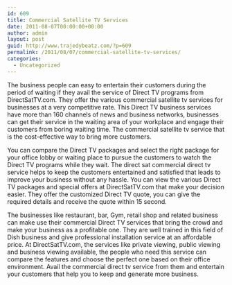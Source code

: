 ```yaml
---
id: 609
title: Commercial Satellite TV Services
date: 2011-08-07T00:00:00+00:00
author: admin
layout: post
guid: http://www.trajedybeatz.com/?p=609
permalink: /2011/08/07/commercial-satellite-tv-services/
categories:
  - Uncategorized
---
```

The business people can easy to entertain their customers during the period of waiting if they avail the service of Direct TV programs from DirectSatTV.com. They offer the various commercial satellite tv services for businesses at a very competitive rate. This Direct TV business services have more than 160 channels of news and business networks, businesses can get their service in the waiting area of your workplace and engage their customers from boring waiting time. The commercial satellite tv service that is the cost-effective way to bring more customers. 

You can compare the Direct TV packages and select the right package for your office lobby or waiting place to pursue the customers to watch the Direct TV programs while they wait. The direct sat commercial direct tv service helps to keep the customers entertained and satisfied that leads to improve your business without any hassle. You can view the various Direct TV packages and special offers at DirectSatTV.com that make your decision easier. They offer the customized Direct TV quote, you can give the required details and receive the quote within 15 second. 

The businesses like restaurant, bar, Gym, retail shop and related business can make use their commercial Direct TV services that bring the crowd and make your business as a profitable one. They are well trained in this field of Dish business and give professional installation service at an affordable price. At DirectSatTV.com, the services like private viewing, public viewing and business viewing available, the people who need this service can compare the features and choose the perfect one based on their office environment. Avail the commercial direct tv service from them and entertain your customers that help you to keep and generate more business.